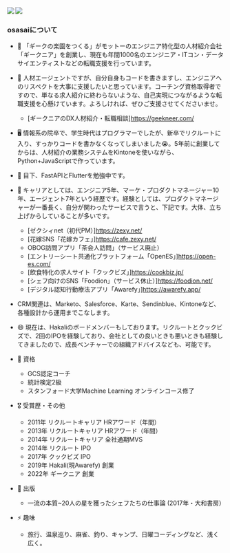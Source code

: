 
<a href="https://github.com/anuraghazra/github-readme-stats">
  <img align="left" src="https://github-readme-stats.vercel.app/api?username=osasai&count_private=true&show_icons=true&theme=tokyonight" />
</a>
<a href="https://github.com/anuraghazra/github-readme-stats">
  <img align="left" src="https://github-readme-stats.vercel.app/api/top-langs/?username=osasai&theme=tokyonight&layout=compact" />
</a>
<br clear="left">

### osasaiについて
- 🔭 「ギークの楽園をつくる」がモットーのエンジニア特化型の人材紹介会社「ギークニア」を創業し、現在も年間1000名のエンジニア・ITコン・データサイエンティストなどの転職支援を行っています。
- 👯 人材エージェントですが、自分自身もコードを書きますし、エンジニアへのリスペクトを大事に支援したいと思っています。コーチング資格取得者ですので、単なる求人紹介に終わらないような、自己実現につながるような転職支援を心懸けています。よろしければ、ぜひご支援させてくださいませ。
  - [ギークニアのDX人材紹介・転職相談]https://geekneer.com/

- 🖥 情報系の院卒で、学生時代はプログラマーでしたが、新卒でリクルートに入り、すっかりコードを書かなくなってしまいました😭。5年前に創業してからは、人材紹介の業務システムをKintoneを使いながら、Python+JavaScriptで作っています。

- 🌱 目下、FastAPIとFlutterを勉強中です。

- 🕺 キャリアとしては、エンジニア5年、マーケ・プロダクトマネージャー10年、エージェント7年という経歴です。経験としては、プロダクトマネージャーが一番長く、自分が関わったサービスで言うと、下記です。大体、立ち上げからしていることが多いです。
  - [ゼクシィnet（初代PM）]https://zexy.net/
  - [花嫁SNS「花嫁カフェ」]https://cafe.zexy.net/
  - OBOG訪問アプリ「茶会人訪問」（サービス廃止）
  - [エントリーシート共通化プラットフォーム「OpenES」]https://open-es.com/
  - [飲食特化の求人サイト「クックビズ」]https://cookbiz.jp/
  - [シェフ向けのSNS「Foodion」（サービス休止）]https://foodion.net/
  - [デジタル認知行動療法アプリ「Awarefy」]https://awarefy.app/

- CRM関連は、Marketo、Salesforce、Karte、Sendinblue、Kintoneなど、各種設計から運用までこなします。

- 😄 現在は、Hakaliのボードメンバーもしております。リクルートとクックビズで、2回のIPOを経験しており、会社としての良いときも悪いときも経験してきましたので、成長ベンチャーでの組織アドバイスなども、可能です。

- 🎫 資格
  - GCS認定コーチ
  - 統計検定2級
  - スタンフォード大学Machine Learning オンラインコース修了

- 🎖 受賞歴・その他
  - 2011年 リクルートキャリア HRアワード（年間）
  - 2013年 リクルートキャリア HRアワード（年間）
  - 2014年 リクルートキャリア 全社通期MVS
  - 2014年 リクルート IPO
  - 2017年 クックビズ IPO
  - 2019年 Hakali(現Awarefy) 創業
  - 2022年 ギークニア 創業

- 📓 出版
  - 一流の本質~20人の星を獲ったシェフたちの仕事論 (2017年・大和書房）

- ⚡ 趣味
  - 旅行、温泉巡り、麻雀、釣り、キャンプ、日曜コーディングなど、浅く広く。
